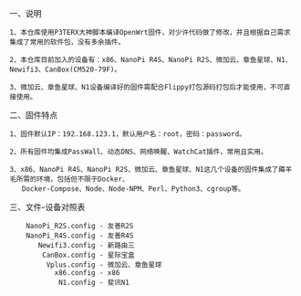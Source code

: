 一、说明

    1、本仓库使用P3TERX大神脚本编译OpenWrt固件，对少许代码做了修改，并且根据自己需求集成了常用的软件包，没有多余插件。

    2、本仓库目前加入的设备有：x86、NanoPi R4S、NanoPi R2S、微加云、章鱼星球、N1、Newifi3、CanBox(CM520-79F)。
    
    3、微加云、章鱼星球、N1设备编译好的固件需配合Flippy打包源码打包后才能使用，不可直接使用。

二、固件特点

    1、固件默认IP：192.168.123.1，默认用户名：root，密码：password。
    
    2、所有固件均集成PassWall、动态DNS、网络唤醒、WatchCat插件，常用且实用。
    
    3、x86、NanoPi R4S、NanoPi R2S、微加云、章鱼星球、N1这几个设备的固件集成了薅羊毛所需的环境，包括但不限于Docker、
       Docker-Compose、Node、Node-NPM、Perl、Python3、cgroup等。
    
三、文件-设备对照表

        NanoPi_R2S.config - 友善R2S
        NanoPi_R4S.config - 友善R4S
           Newifi3.config - 新路由三
            CanBox.config - 星际宝盒
             Vplus.config - 微加云、章鱼星球
               x86.config - x86
                N1.config - 斐讯N1
   
